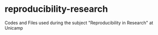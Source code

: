 # reproducibility-research
Codes and Files used during the subject "Reproducibility in Research" at Unicamp
